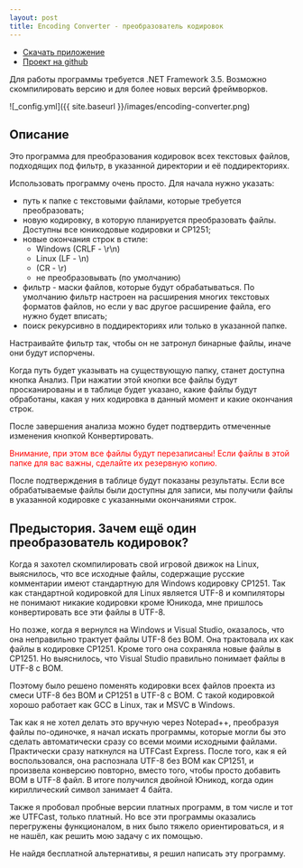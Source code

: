 ```yaml
---
layout: post
title: Encoding Converter - преобразователь кодировок
---
```


- [Скачать приложение](https://github.com/gammaker/encoding-converter/blob/master/bin/Release/EncodingConverter.exe?raw=true)
- [Проект на github](https://github.com/gammaker/encoding-converter/)

Для работы программы требуется .NET Framework 3.5. Возможно скомпилировать версию и для более новых версий фреймворков.

![_config.yml]({{ site.baseurl }}/images/encoding-converter.png)

## Описание
 Это программа для преобразования кодировок всех текстовых файлов, подходящих под фильтр, в указанной директории и её поддиректориях.

 Использовать программу очень просто. Для начала нужно указать:

- путь к папке с текстовыми файлами, которые требуется преобразовать;
- новую кодировку, в которую планируется преобразовать файлы. Доступны все юникодовые кодировки и CP1251;
- новые окончания строк в стиле:
  - Windows (CRLF - \r\n)
  - Linux (LF - \n)
  - (CR - \r)
  - не преобразовывать (по умолчанию)
- фильтр - маски файлов, которые будут обрабатываться. По умолчанию фильтр настроен на расширения многих текстовых форматов файлов, но если у вас другое расширение файла, его нужно будет вписать;
- поиск рекурсивно в поддиректориях или только в указанной папке.

Настраивайте фильтр так, чтобы он не затронул бинарные файлы, иначе они будут испорчены.

Когда путь будет указывать на существующую папку, станет доступна кнопка Анализ.
При нажатии этой кнопки все файлы будут просканированы и в таблице будет указано, какие файлы будут обработаны, какая у них кодировка в данный момент и какие окончания строк.

После завершения анализа можно будет подтвердить отмеченные изменения кнопкой Конвертировать.

<font color="red">Внимание, при этом все файлы будут перезаписаны! Если файлы в этой папке для вас важны, сделайте их резервную копию.</font>

После подтверждения в таблице будут показаны результаты. Если все обрабатываемые файлы были доступны для записи, мы получили файлы в указанной кодировке с указанными окончаниями строк.
 


## Предыстория. Зачем ещё один преобразователь кодировок?

Когда я захотел скомпилировать свой игровой движок на Linux, выяснилось, что все исходные файлы,
содержащие русские комментарии имеют стандартную для Windows кодировку CP1251.
Так как стандартной кодировкой для Linux является UTF-8 и компиляторы не понимают никакие кодировки кроме Юникода, мне пришлось конвертировать все эти файлы в UTF-8.

Но позже, когда я вернулся на Windows и Visual Studio, оказалось, что она неправильно трактует файлы UTF-8 без BOM.
Она трактовала их как файлы в кодировке CP1251. Кроме того она сохраняла новые файлы в CP1251.
Но выяснилось, что Visual Studio правильно понимает файлы в UTF-8 с BOM.

Поэтому было решено поменять кодировки всех файлов проекта из смеси UTF-8 без BOM и CP1251 в UTF-8 с BOM.
С такой кодировкой хорошо работает как GCC в Linux, так и MSVC в Windows.

Так как я не хотел делать это вручную через Notepad++, преобразуя файлы по-одиночке, я начал искать программы, которые могли бы это сделать автоматически сразу со всеми моими исходными файлами.
Практически сразу наткнулся на UTFCast Express.
После того, как я ей воспользовался, она распознала UTF-8 без BOM как CP1251, и произвела конверсию повторно, вместо того, чтобы просто добавить BOM в UTF-8 файл.
В итоге получился двойной Юникод, когда один кириллический символ занимает 4 байта.

Также я пробовал пробные версии платных программ, в том числе и тот же UTFCast, только платный.
Но все эти программы оказались перегружены функционалом, в них было тяжело ориентироваться, и я не нашёл, как решить мою задачу с их помощью.

Не найдя бесплатной альтернативы, я решил написать эту программу.

